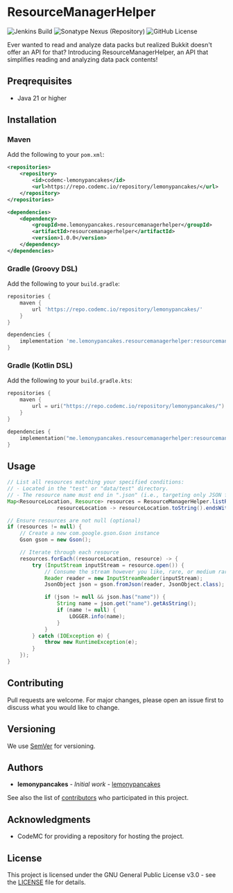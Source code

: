 # ResourceManagerHelper
![Jenkins Build](https://img.shields.io/jenkins/build?jobUrl=https%3A%2F%2Fci.codemc.io%2Fjob%2Flemonypancakes%2Fjob%2Fresourcemanagerhelper)
![Sonatype Nexus (Repository)](https://img.shields.io/nexus/lemonypancakes/me.lemonypancakes.resourcemanagerhelper/resourcemanagerhelper?server=https%3A%2F%2Frepo.codemc.io)
![GitHub License](https://img.shields.io/github/license/lemonypancakes/resourcemanagerhelper)

Ever wanted to read and analyze data packs but realized Bukkit doesn't offer an API for that?
Introducing ResourceManagerHelper, an API that simplifies reading and analyzing data pack contents!

## Preqrequisites
- Java 21 or higher

## Installation
### Maven
Add the following to your `pom.xml`:
```xml
<repositories>
    <repository>
        <id>codemc-lemonypancakes</id>
        <url>https://repo.codemc.io/repository/lemonypancakes/</url>
    </repository>
</repositories>

<dependencies>
    <dependency>
        <groupId>me.lemonypancakes.resourcemanagerhelper</groupId>
        <artifactId>resourcemanagerhelper</artifactId>
        <version>1.0.0</version>
    </dependency>
</dependencies>
```

### Gradle (Groovy DSL)
Add the following to your `build.gradle`:
```groovy
repositories {
    maven {
        url 'https://repo.codemc.io/repository/lemonypancakes/'
    }
}

dependencies {
    implementation 'me.lemonypancakes.resourcemanagerhelper:resourcemanagerhelper:1.0.0'
}
```

### Gradle (Kotlin DSL)
Add the following to your `build.gradle.kts`:
```kotlin
repositories {
    maven {
        url = uri("https://repo.codemc.io/repository/lemonypancakes/")
    }
}

dependencies {
    implementation("me.lemonypancakes.resourcemanagerhelper:resourcemanagerhelper:1.0.0")
}
```

## Usage
```java
// List all resources matching your specified conditions:
// - Located in the "test" or "data/test" directory.
// - The resource name must end in ".json" (i.e., targeting only JSON files).
Map<ResourceLocation, Resource> resources = ResourceManagerHelper.listResources("test", 
                resourceLocation -> resourceLocation.toString().endsWith(".json"));

// Ensure resources are not null (optional)
if (resources != null) {
    // Create a new com.google.gson.Gson instance
    Gson gson = new Gson();

    // Iterate through each resource
    resources.forEach((resourceLocation, resource) -> {
        try (InputStream inputStream = resource.open()) {
            // Consume the stream however you like, rare, or medium rare.
            Reader reader = new InputStreamReader(inputStream);
            JsonObject json = gson.fromJson(reader, JsonObject.class);

            if (json != null && json.has("name")) {
                String name = json.get("name").getAsString();
                if (name != null) {
                    LOGGER.info(name);
                }
            }
        } catch (IOException e) {
            throw new RuntimeException(e);
        }
    });
}
```

## Contributing
Pull requests are welcome. For major changes, please open an issue first to discuss what you would like to change.

## Versioning
We use [SemVer](http://semver.org/) for versioning.

## Authors
- **lemonypancakes** - *Initial work* - [lemonypancakes](https://github.com/lemonypancakes)

See also the list of [contributors](https://github.com/lemonypancakes/resourcemanagerhelper/contributors) who participated in this project.

## Acknowledgments
- CodeMC for providing a repository for hosting the project.

## License
This project is licensed under the GNU General Public License v3.0 - see the [LICENSE](LICENSE) file for details.
